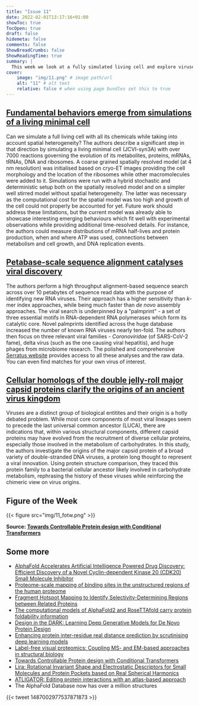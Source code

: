 ```yaml
---
title: "Issue 11"
date: 2022-02-01T13:17:16+01:00
showToc: true
TocOpen: true
draft: false
hidemeta: false
comments: false
ShowBreadCrumbs: false
ShowReadingTime: true
summary: |
  This week we look at a fully simulated living cell and explore viruses
cover:
    image: "img/11.png" # image path/url
    alt: "11" # alt text
    relative: false # when using page bundles set this to true
---
```


## [Fundamental behaviors emerge from simulations of a living minimal cell](https://doi.org/10.1016/j.cell.2021.12.025)
Can we simulate a full living cell with all its chemicals while taking into account spatial heterogeneity? The authors describe a significant step in that direction by simulating a living minimal cell (JCVI-syn3A) with over 7000 reactions governing the evolution of its metabolites, proteins, mRNAs, tRNAs, DNA and ribosomes. A coarse grained spatially resolved model (at 4 nm resolution) was initialised based on cryo-ET images providing the cell morphology and the location of the ribosomes while other macromolecules were added to it. Simulations were run with a hybrid stochastic and deterministic setup both on the spatially resolved model and on a simpler well stirred model without spatial heterogeneity. The latter was necessary as the computational cost for the spatial model was too high and growth of the cell could not properly be accounted for yet. Future work should address these limitations, but the current model was already able to showcase interesting emerging behaviours which fit well with experimental observations while providing additional time-resolved details. For instance, the authors could measure distributions of mRNA half-lives and protein production, when and where ATP was used, connections between metabolism and cell growth, and DNA replication events.

## [Petabase-scale sequence alignment catalyses viral discovery](https://doi.org/10.1038/s41586-021-04332-2)
The authors perform a high throughput alignment-based sequence search across over 10 petabytes of sequence read data with the purpose of identifying new RNA viruses. Their approach has a higher sensitivity than *k*-mer index approaches, while being much faster than *de novo* assembly approaches. The viral search is underpinned by a "palmprint" - a set of three essential motifs in RNA-dependent RNA polymerases which form its catalytic core. Novel palmprints identified across the huge database increased the number of known RNA viruses nearly ten-fold. The authors then focus on three relevant viral families - _Coronoviridae_ (of SARS-CoV-2 fame), delta virus (such as the one causing viral hepatitis), and huge phages from microbiome research.  The polished and comprehensive [Serratus website](https://serratus.io/) provides access to all these analyses and the raw data. You can even find matches for your own virus of interest.

## [Cellular homologs of the double jelly-roll major capsid proteins clarify the origins of an ancient virus kingdom](https://doi.org/10.1073/pnas.2120620119)
Viruses are a distinct group of biological entitites and their origin is a hotly debated problem. While most core components of most viral lineages seem to precede the last universal common ancestor (LUCA), there are indications that, within various structural components, different capsid proteins may have evolved from the recruitment of diverse cellular proteins, especially those involved in the metabolism of carbohydrates. In this study, the authors investigate the origins of the major capsid protein of a broad variety of double-stranded DNA viruses, a protein long thought to represent a viral innovation. Using protein structure comparison, they traced this protein family to a bacterial cellular ancestor likely involved in carbohydrate metabolism, rephrasing the history of these viruses while reinforcing the chimeric view on virus origins.


## Figure of the Week

{{< figure src="img/11_fotw.png" >}}

**Source: [Towards Controllable Protein design with Conditional Transformers](https://arxiv.org/abs/2201.07338)**

## Some more
- [AlphaFold Accelerates Artificial Intelligence Powered Drug Discovery: Efficient Discovery of a Novel Cyclin-dependent Kinase 20 (CDK20) Small Molecule Inhibitor](https://arxiv.org/abs/2201.09647)
- [Proteome-scale mapping of binding sites in the unstructured regions of the human proteome](https://doi.org/10.15252/msb.202110584)
- [Fragment Hotspot Mapping to Identify Selectivity-Determining Regions between Related Proteins](https://doi.org/10.1021/acs.jcim.1c00823)
- [The computational models of AlphaFold2 and RoseTTAfold carry protein foldability information](https://doi.org/10.1101/2022.01.27.477978)
- [Design in the DARK: Learning Deep Generative Models for De Novo Protein Design](https://doi.org/10.1101/2022.01.27.478087)
- [Enhancing protein inter-residue real distance prediction by scrutinising deep learning models](https://doi.org/10.1038/s41598-021-04441-y)
- [Label-free visual proteomics: Coupling MS- and EM-based approaches in structural biology](https://doi.org/10.1016/j.molcel.2021.12.027)
- [Towards Controllable Protein design with Conditional Transformers](https://arxiv.org/abs/2201.07338)
- [Lira: Rotational Invariant Shape and Electrostatic Descriptors for Small Molecules and Protein Pockets based on Real Spherical Harmonics](https://doi.org/10.1101/2022.01.19.476747)
- [ATLIGATOR: Editing protein interactions with an atlas-based approach](https://doi.org/10.1101/2022.01.19.476980)
- The AlphaFold Database now has over a million structures

{{< tweet 1487002977537871873 >}}
